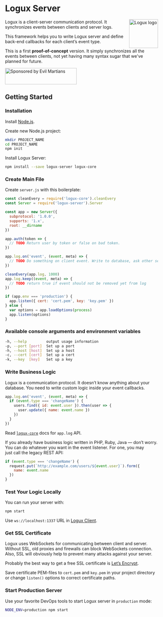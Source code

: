 # Logux Server

<img align="right" width="95" height="95" title="Logux logo"
     src="https://cdn.rawgit.com/logux/logux/master/logo.svg">

Logux is a client-server communication protocol. It synchronizes events
between clients and server logs.

This framework helps you to write Logux server and define back-end callbacks
for each client’s event type.

This is a first **proof-of-concept** version. It simply synchronizes all the events between
clients, not yet having many syntax sugar that we've planned for future.

<a href="https://evilmartians.com/?utm_source=logux-server">
  <img src="https://evilmartians.com/badges/sponsored-by-evil-martians.svg"
       alt="Sponsored by Evil Martians" width="236" height="54">
</a>


## Getting Started


### Installation

Install [Node.js](https://nodejs.org/en/download/).

Create new Node.js project:

```sh
mkdir PROJECT_NAME
cd PROJECT_NAME
npm init
```

Install Logux Server:

```sh
npm install --save logux-server logux-core
```


### Create Main File

Create `server.js` with this boilerplate:

```js
const cleanEvery = require('logux-core').cleanEvery
const Server = require('logux-server').Server

const app = new Server({
  subprotocol: '1.0.0',
  supports: '1.x',
  root: __dirname
})

app.auth(token => {
  // TODO Return user by token or false on bad token.
})

app.log.on('event', (event, meta) => {
  // TODO Do something on client event. Write to database, ask other service.
})

cleanEvery(app.log, 1000)
app.log.keep((event, meta) => {
  // TODO return true if event should not be removed yet from log
})

if (app.env === 'production') {
  app.listen({ cert: 'cert.pem', key: 'key.pem' })
} else {
  var options = app.loadOptions(process)
  app.listen(options)
}
```


### Available console arguments and environment variables
```sh
-h, --help         output usage information
-p, --port [port]  Set up a port
-h, --host [host]  Set up a host
-c, --cert [cert]  Set up a cert
-k, --key  [key]   Set up a key
```


### Write Business Logic

Logux is a communication protocol. It doesn’t know anything about your database.
You need to write custom logic inside your event callbacks.

```js
app.log.on('event', (event, meta) => {
  if (event.type === 'changeName') {
    users.find({ id: event.user }).then(user => {
      user.update({ name: event.name })
    })
  }
})
```

Read [`logux-core`] docs for `app.log` API.

If you already have business logic written in PHP, Ruby, Java — don’t worry.
You can do whatever you want in the event listener. For one, you may just call the legacy REST API:

```js
if (event.type === 'changeName') {
  request.put(`http://example.com/users/${event.user}`).form({
    name: event.name
  })
}
```

[`logux-core`]: https://github.com/logux/logux-core


### Test Your Logic Locally

You can run your server with:

```sh
npm start
```

Use `ws://localhost:1337` URL in [Logux Client].

[Logux Client]: https://github.com/logux/logux-client


### Get SSL Certificate

Logux uses WebSockets for communicating between client and server.
Without SSL, old proxies and firewalls can block WebSockets connection.
Also, SSL will obviously help to prevent many attacks against your server.

Probably the best way to get a free SSL certificate is [Let’s Encrypt].

Save certificate PEM-files to `cert.pem` and `key.pem` in your project directory
or change `listen()` options to correct certificate paths.

[Let’s Encrypt]: https://letsencrypt.org/


### Start Production Server

Use your favorite DevOps tools to start Logux server in `production` mode:

```sh
NODE_ENV=production npm start
```
